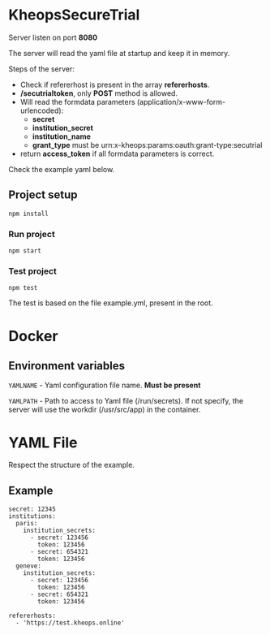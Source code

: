 # KheopsSecureTrial

Server listen on port **8080**

The server will read the yaml file at startup and keep it in memory.

Steps of the server:

* Check if refererhost is present in the array **refererhosts**.
* **/secutrialtoken**, only **POST** method is allowed.
* Will read the formdata parameters (application/x-www-form-urlencoded):
    * **secret**
    * **institution_secret**
    * **institution_name**
    * **grant_type** must be urn:x-kheops:params:oauth:grant-type:secutrial
* return **access_token** if all formdata parameters is correct.

Check the example yaml below.

## Project setup
```
npm install
```

### Run project
```
npm start
```

### Test project
```
npm test
```

The test is based on the file example.yml, present in the root.

# Docker

## Environment variables

`YAMLNAME` - Yaml configuration file name. **Must be present**

`YAMLPATH` - Path to access to Yaml file (/run/secrets). If not specify, the server will use the workdir (/usr/src/app) in the container.

# YAML File

Respect the structure of the example.

## Example

```
secret: 12345
institutions:
  paris:
    institution_secrets:
      - secret: 123456
        token: 123456
      - secret: 654321
        token: 123456
  geneve:
    institution_secrets:
      - secret: 123456
        token: 123456
      - secret: 654321
        token: 123456

refererhosts:
  - 'https://test.kheops.online'
```
